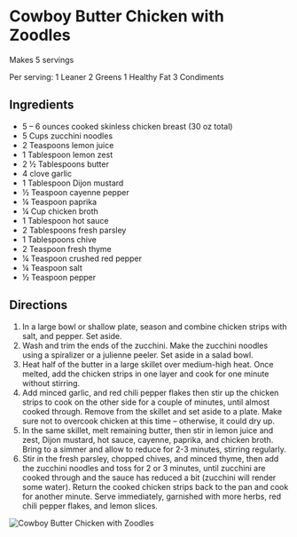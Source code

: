 # Cowboy Butter Chicken with Zoodles

Makes 5 servings

Per serving:
1 Leaner
2 Greens
1 Healthy Fat
3 Condiments

## Ingredients
* 5 – 6 ounces cooked skinless chicken breast (30 oz total)
* 5 Cups zucchini noodles
* 2 Teaspoons lemon juice
* 1 Tablespoon lemon zest
* 2 ½ Tablespoons butter
* 4 clove garlic
* 1 Tablespoon Dijon mustard
* ½ Teaspoon cayenne pepper
* ¼ Teaspoon paprika
* ¼ Cup chicken broth
* 1 Tablespoon hot sauce
* 2 Tablespoons fresh parsley
* 1 Tablespoons chive
* 2 Teaspoon fresh thyme
* ¼ Teaspoon crushed red pepper
* ¼ Teaspoon salt
* ½ Teaspoon pepper

## Directions
1. In a large bowl or shallow plate, season and combine chicken strips with salt, and pepper. Set aside.
2. Wash and trim the ends of the zucchini. Make the zucchini noodles using a spiralizer or a julienne peeler. Set aside in a salad bowl.
3. Heat half of the butter in a large skillet over medium-high heat. Once melted, add the chicken strips in one layer and cook for one minute without stirring.
4. Add minced garlic, and red chili pepper flakes then stir up the chicken strips to cook on the other side for a couple of minutes, until almost cooked through. Remove from the skillet and set aside to a plate. Make sure not to overcook chicken at this time – otherwise, it could dry up.
5. In the same skillet, melt remaining butter, then stir in lemon juice and zest, Dijon mustard, hot sauce, cayenne, paprika, and chicken broth. Bring to a simmer and allow to reduce for 2-3 minutes, stirring regularly.
6. Stir in the fresh parsley, chopped chives, and minced thyme, then add the zucchini noodles and toss for 2 or 3 minutes, until zucchini are cooked through and the sauce has reduced a bit (zucchini will render some water). Return the cooked chicken strips back to the pan and cook for another minute. Serve immediately, garnished with more herbs, red chili pepper flakes, and lemon slices.

![Cowboy Butter Chicken with Zoodles](./Cowboy%20Butter%20Chicken%20with%20Zoodles.png)

